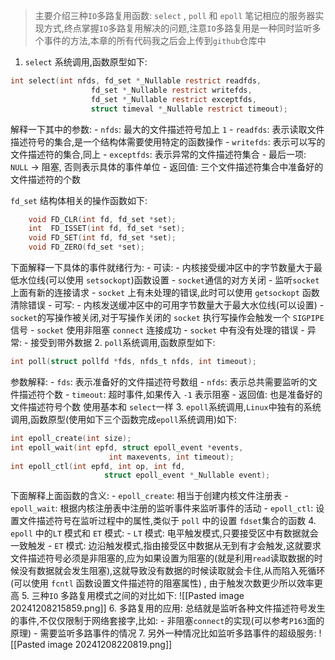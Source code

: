 > 主要介绍三种`IO`多路复用函数: `select` , `poll` 和 `epoll` 笔记相应的服务器实现方式,终点掌握`IO`多路复用解决的问题,注意`IO`多路复用是一种同时监听多个事件的方法,本章的所有代码我之后会上传到`github`仓库中
1.  `select` 系统调用,函数原型如下:
```c
int select(int nfds, fd_set *_Nullable restrict readfds,
                  fd_set *_Nullable restrict writefds,
                  fd_set *_Nullable restrict exceptfds,
                  struct timeval *_Nullable restrict timeout);
```
解释一下其中的参数:
	- `nfds`: 最大的文件描述符号加上 `1`
	- `readfds`:  表示读取文件描述符号的集合,是一个结构体需要使用特定的函数操作
	- `writefds`: 表示可以写的文件描述符的集合,同上
	- `exceptfds`: 表示异常的文件描述符集合
	- 最后一项: `NULL` -> 阻塞, 否则表示具体的事件单位
	- 返回值: 三个文件描述符集合中准备好的文件描述符的个数

`fd_set` 结构体相关的操作函数如下:
```c
    void FD_CLR(int fd, fd_set *set);
    int  FD_ISSET(int fd, fd_set *set);
    void FD_SET(int fd, fd_set *set);
    void FD_ZERO(fd_set *set);
```
下面解释一下具体的事件就绪行为:
	 - 可读:
		 - 内核接受缓冲区中的字节数量大于最低水位线(可以使用 `setsockopt`)函数设置
		 - `socket`通信的对方关闭
		 - 监听`socket` 上面有新的连接请求
		 - `socket` 上有未处理的错误,此时可以使用 `getsockopt` 函数清除错误
	  - 可写:
		  - 内核发送缓冲区中的可用字节数量大于最大水位线(可以设置)
		  - `socket`的写操作被关闭,对于写操作关闭的 `socket` 执行写操作会触发一个 `SIGPIPE` 信号
		  - `socket` 使用非阻塞 `connect` 连接成功
		  - `socket` 中有没有处理的错误
	 - 异常:
		 - 接受到带外数据
2. `poll`系统调用,函数原型如下:
```c
int poll(struct pollfd *fds, nfds_t nfds, int timeout);
```
参数解释:
	 - `fds`:  表示准备好的文件描述符号数组
	 - `nfds`: 表示总共需要监听的文件描述符个数
	 - `timeout`: 超时事件,如果传入 `-1` 表示阻塞
     - 返回值: 也是准备好的文件描述符号个数
 使用基本和 `select`一样
 3. `epoll`系统调用,`Linux`中独有的系统调用,函数原型(使用如下三个函数完成`epoll`系统调用)如下:
```c
int epoll_create(int size);
int epoll_wait(int epfd, struct epoll_event *events,
                      int maxevents, int timeout);
int epoll_ctl(int epfd, int op, int fd,
                     struct epoll_event *_Nullable event);
```
下面解释上面函数的含义:
	- `epoll_create`: 相当于创建内核文件注册表
	- `epoll_wait`:  根据内核注册表中注册的监听事件来监听事件的活动
	- `epoll_ctl`: 设置文件描述符号在监听过程中的属性,类似于 `poll` 中的设置 `fdset`集合的函数
4. `epoll` 中的`LT` 模式和 `ET` 模式:
	- `LT` 模式: 电平触发模式,只要接受区中有数据就会一致触发
	- `ET` 模式: 边沿触发模式,指由接受区中数据从无到有才会触发,这就要求文件描述符号必须是非阻塞的,应为如果设置为阻塞的(就是利用`read`读取数据的时候没有数据就会发生阻塞),这就导致没有数据的时候读取就会卡住,从而陷入死循环(可以使用 `fcntl` 函数设置文件描述符的阻塞属性) , 由于触发次数更少所以效率更高
5. 三种`IO` 多路复用模式之间的对比如下:
![[Pasted image 20241208215859.png]]
6. 多路复用的应用: 总结就是监听各种文件描述符号发生的事件,不仅仅限制于网络套接字,比如:
	 - 非阻塞`connect`的实现(可以参考`P163`面的原理)
	 - 需要监听多路事件的情况
7. 另外一种情况比如监听多路事件的超级服务:
![[Pasted image 20241208220819.png]]



